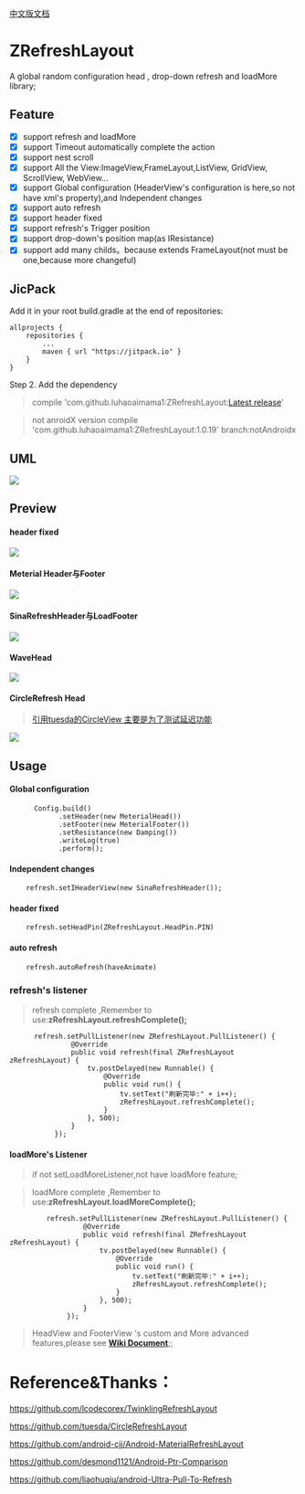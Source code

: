 
[中文版文档](README-cn.md)

# ZRefreshLayout

A global random configuration head , drop-down refresh and  loadMore library;

## Feature
- [x] support refresh and  loadMore
- [x] support Timeout automatically complete the action
- [x] support nest scroll
- [x] support All the View:ImageView,FrameLayout,ListView, GridView, ScrollView, WebView...
- [x] support Global configuration (HeaderView's configuration is here,so not have xml's property),and Independent changes
- [x] support auto refresh
- [x] support header fixed
- [x] support refresh's Trigger position
- [x] support drop-down's position map(as IResistance)
- [x] support add many childs。because extends FrameLayout(not must be one,because more changeful)

## JicPack
Add it in your root build.gradle at the end of repositories:
```
allprojects {
    repositories {
        ...
        maven { url "https://jitpack.io" }
    }
}
```
Step 2. Add the dependency

> compile 'com.github.luhaoaimama1:ZRefreshLayout:[Latest release](https://github.com/luhaoaimama1/ZRefreshLayout/releases)'

> not anroidX version compile 'com.github.luhaoaimama1:ZRefreshLayout:1.0.19' branch:notAndroidx
    

## UML

![](https://ww1.sinaimg.cn/large/006tNc79gy1foynj1rsrmj30zc0lg3zi.jpg)

## Preview

####  header fixed
![](https://ww4.sinaimg.cn/large/006tKfTcly1fbtqosupizg307i0dcb29.gif)

#### Meterial Header与Footer
![](https://ww4.sinaimg.cn/large/006tKfTcly1fbtqsrspgjg307i0dc4bx.gif)

#### SinaRefreshHeader与LoadFooter
![](https://ww3.sinaimg.cn/large/006tKfTcly1fbtqt3ghb1g307i0dch1l.gif)

#### WaveHead
![](https://ww3.sinaimg.cn/large/006tKfTcly1fbtqtb17leg307i0dcn8w.gif)

#### CircleRefresh Head
>[引用tuesda的CircleView 主要是为了测试延迟功能](https://github.com/tuesda/CircleRefreshLayout)

![](https://ww3.sinaimg.cn/large/006tKfTcly1fbtqq5dl7vg307i0dc48d.gif)

## Usage

#### Global configuration

```
      Config.build()
            .setHeader(new MeterialHead())
            .setFooter(new MeterialFooter())
            .setResistance(new Damping())
            .writeLog(true)
            .perform();
```
#### Independent changes

```
    refresh.setIHeaderView(new SinaRefreshHeader());
```

#### header fixed

```
    refresh.setHeadPin(ZRefreshLayout.HeadPin.PIN)
```

#### auto refresh

```
    refresh.autoRefresh(haveAnimate)
```

### refresh's listener
> refresh complete ,Remember to use:**zRefreshLayout.refreshComplete();**

```
      refresh.setPullListener(new ZRefreshLayout.PullListener() {
               @Override
               public void refresh(final ZRefreshLayout zRefreshLayout) {
                   tv.postDelayed(new Runnable() {
                       @Override
                       public void run() {
                           tv.setText("刷新完毕:" + i++);
                           zRefreshLayout.refreshComplete();
                       }
                   }, 500);
               }
           });
```

#### loadMore's Listener
> if not setLoadMoreListener,not have loadMore feature;

> loadMore complete ,Remember to use:**zRefreshLayout.loadMoreComplete();**

```
         refresh.setPullListener(new ZRefreshLayout.PullListener() {
                  @Override
                  public void refresh(final ZRefreshLayout zRefreshLayout) {
                      tv.postDelayed(new Runnable() {
                          @Override
                          public void run() {
                              tv.setText("刷新完毕:" + i++);
                              zRefreshLayout.refreshComplete();
                          }
                      }, 500);
                  }
              });
```

> HeadView and FooterView 's custom and More advanced features,please see [**Wiki Document**](https://github.com/luhaoaimama1/ZRefreshLayout/wiki);;

# Reference&Thanks：

https://github.com/lcodecorex/TwinklingRefreshLayout

https://github.com/tuesda/CircleRefreshLayout

https://github.com/android-cjj/Android-MaterialRefreshLayout

https://github.com/desmond1121/Android-Ptr-Comparison

https://github.com/liaohuqiu/android-Ultra-Pull-To-Refresh
